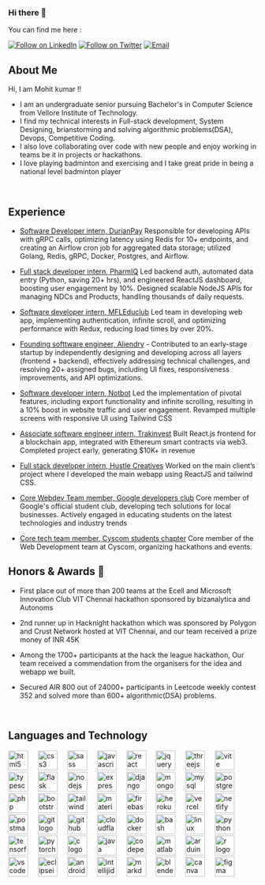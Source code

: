 
### Hi there 👋

You can find me here :
<p align="left">
  <a href="https://www.linkedin.com/in/mohit-sangwan16/"><img title="Follow on LinkedIn" src="https://img.shields.io/badge/LinkedIn-0077B5?style=for-the-badge&logo=linkedin&logoColor=white"/></a>
  <a href="https://leetcode.com/hustle__seeker/"><img title="Follow on Twitter" src="https://img.shields.io/badge/LeetCode-000000?style=for-the-badge&logo=LeetCode&logoColor=#d16c06"/></a>
  <a href="mailto:hellomohitsangwan@gmail.com"><img title="Email" src="https://img.shields.io/badge/Gmail-D14836?style=for-the-badge&logo=gmail&logoColor=white"/></a>
<br>
 
## About Me
Hi, I am Mohit kumar !!
-  I am an undergraduate senior pursuing Bachelor's in Computer Science from Vellore Institute of Technology.
-  I find my technical interests in Full-stack development, System Designing, brianstorming and solving algorithmic problems(DSA), Devops, Competitive Coding. 
- I also love collaborating over code with new people and enjoy working in teams be it in projects or hackathons. 
-  I love playing badminton and exercising and I take great pride in being a national level badminton player
 
 <br>
 
## Experience 

- [Software Developer intern, DurianPay](https://durianpay.id/) Responsible for developing APIs with gRPC calls, optimizing latency using Redis for 10+ endpoints, and creating an Airflow cron job for aggregated data storage; utilized Golang, Redis, gRPC, Docker, Postgres, and Airflow.

- [Full stack developer intern, PharmIQ](https://pharmiq.co/) Led backend auth, automated data entry (Python, saving 20+ hrs), and engineered ReactJS dashboard, boosting user engagement by 10%. Designed scalable NodeJS APIs for managing NDCs and Products, handling thousands of daily requests.

- [Software developer intern, MFLEduclub](https://www.linkedin.com/company/mfleduclub/) Led team in developing web app, implementing authentication, infinite scroll, and optimizing performance with Redux, reducing load times by over 20%.

- [Founding softtware engineer, Aliendry](https://www.linkedin.com/company/aliendry/about/) - Contributed to an early-stage startup by independently designing and developing across all layers (frontend + backend), effectively addressing technical challenges, and resolving 20+ assigned bugs, including UI fixes, responsiveness improvements, and API optimizations.

- [Software developer intern, Notbot](https://notbot.in//) Led the implementation of pivotal features, including export functionality and infinite scrolling, resulting in a 10% boost in website traffic and user engagement. Revamped multiple screens with responsive UI using Tailwind CSS

- [Associate software engineer intern, Trakinvest](https://www.linkedin.com/company/trakinvest/) Built React.js frontend for a blockchain app, integrated with Ethereum smart contracts via web3. Completed project early, generating $10K+ in revenue

- [Full stack developer intern, Hustle Creatives](https://www.linkedin.com/company/hustle-creative-s/about/) Worked on the main client’s project where I developed the main webapp using ReactJS and tailwind CSS.


- [Core Webdev Team member, Google developers club](https://gdsc.community.dev/vellore-institute-of-technology-vit-chennai/) Core member of Google's official student club, developing tech solutions for local businesses. Actively engaged in educating students on the latest technologies and industry trends

- [Core tech team member, Cyscom students chapter](https://www.linkedin.com/company/cyscomvit/) Core member of the Web Development team at Cyscom, organizing hackathons and events.
  
## Honors & Awards 🏅

- First place out of more than 200 teams at the Ecell and Microsoft Innovation Club VIT Chennai hackathon sponsored by bizanalytica and Autonoms
- 2nd runner up in Hacknight hackathon which was sponsored by Polygon and Crust Network hosted at VIT Chennai, and our team received a prize money of INR 45K

- Among the 1700+ participants at the hack the league hackathon, Our team received a commendation from the organisers for the idea and webapp we built.

- Secured AIR 800 out of 24000+ participants in Leetcode weekly contest 352 and solved more than 600+ algorithmic(DSA) problems.

  
 <br>
 
## Languages and Technology

<p align="center"> 
<div align="left">
  <img src="https://skillicons.dev/icons?i=html" height="40" alt="html5 logo"  />
  <img width="12" />
  <img src="https://skillicons.dev/icons?i=css" height="40" alt="css3 logo"  />
  <img width="12" />
  <img src="https://skillicons.dev/icons?i=sass" height="40" alt="sass logo"  />
  <img width="12" />
  <img src="https://skillicons.dev/icons?i=js" height="40" alt="javascript logo"  />
  <img width="12" />
  <img src="https://skillicons.dev/icons?i=react" height="40" alt="react logo"  />
  <img width="12" />
  <img src="https://skillicons.dev/icons?i=jquery" height="40" alt="jquery logo"  />
  <img width="12" />
  <img src="https://skillicons.dev/icons?i=threejs" height="40" alt="threejs logo"  />
  <img width="12" />
  <img src="https://skillicons.dev/icons?i=vite" height="40" alt="vite logo"  />
  <img width="12" />
  <img src="https://skillicons.dev/icons?i=ts" height="40" alt="typescript logo"  />
  <img width="12" />
  <img src="https://skillicons.dev/icons?i=flask" height="40" alt="flask logo"  />
  <img width="12" />
  <img src="https://skillicons.dev/icons?i=nodejs" height="40" alt="nodejs logo"  />
  <img width="12" />
  <img src="https://skillicons.dev/icons?i=express" height="40" alt="express logo"  />
  <img width="12" />
  <img src="https://skillicons.dev/icons?i=django" height="40" alt="django logo"  />
  <img width="12" />
  <img src="https://skillicons.dev/icons?i=mongodb" height="40" alt="mongodb logo"  />
  <img width="12" />
  <img src="https://skillicons.dev/icons?i=mysql" height="40" alt="mysql logo"  />
  <img width="12" />
  <img src="https://skillicons.dev/icons?i=postgres" height="40" alt="postgresql logo"  />
  <img width="12" />
  <img src="https://skillicons.dev/icons?i=php" height="40" alt="php logo"  />
  <img width="12" />
  <img src="https://skillicons.dev/icons?i=bootstrap" height="40" alt="bootstrap logo"  />
  <img width="12" />
  <img src="https://skillicons.dev/icons?i=tailwind" height="40" alt="tailwindcss logo"  />
  <img width="12" />
  <img src="https://skillicons.dev/icons?i=materialui" height="40" alt="materialui logo"  />
  <img width="12" />
  <img src="https://skillicons.dev/icons?i=firebase" height="40" alt="firebase logo"  />
  <img width="12" />
  <img src="https://skillicons.dev/icons?i=heroku" height="40" alt="heroku logo"  />
  <img width="12" />
  <img src="https://skillicons.dev/icons?i=vercel" height="40" alt="vercel logo"  />
  <img width="12" />
  <img src="https://skillicons.dev/icons?i=netlify" height="40" alt="netlify logo"  />
  <img width="12" />
  <img src="https://skillicons.dev/icons?i=postman" height="40" alt="postman logo"  />
  <img width="12" />
  <img src="https://skillicons.dev/icons?i=git" height="40" alt="git logo"  />
  <img width="12" />
  <img src="https://skillicons.dev/icons?i=github" height="40" alt="github logo"  />
  <img width="12" />
  <img src="https://skillicons.dev/icons?i=cloudflare" height="40" alt="cloudflare logo"  />
  <img width="12" />

  <img src="https://skillicons.dev/icons?i=docker" height="40" alt="docker logo"  />
  <img width="12" />
  <img src="https://skillicons.dev/icons?i=bash" height="40" alt="bash logo"  />
  <img width="12" />
  <img src="https://skillicons.dev/icons?i=linux" height="40" alt="linux logo"  />
  <img width="12" />
  <img src="https://skillicons.dev/icons?i=py" height="40" alt="python logo"  />
  <img width="12" />
  <img src="https://skillicons.dev/icons?i=tensorflow" height="40" alt="tensorflow logo"  />
  <img width="12" />
  <img src="https://skillicons.dev/icons?i=pytorch" height="40" alt="pytorch logo"  />
  <img width="12" />
  <img src="https://skillicons.dev/icons?i=c" height="40" alt="c logo"  />
  <img width="12" />
  <img src="https://skillicons.dev/icons?i=java" height="40" alt="java logo"  />
  <img width="12" />
  <img src="https://skillicons.dev/icons?i=codepen" height="40" alt="codepen logo"  />
  <img width="12" />
  <img src="https://skillicons.dev/icons?i=matlab" height="40" alt="matlab logo"  />
  <img width="12" />
  <img src="https://skillicons.dev/icons?i=arduino" height="40" alt="arduino logo"  />
  <img width="12" />
  <img src="https://skillicons.dev/icons?i=r" height="40" alt="r logo"  />
  <img width="12" />
  <img src="https://skillicons.dev/icons?i=vscode" height="40" alt="vscode logo"  />
  <img width="12" />
  <img src="https://skillicons.dev/icons?i=eclipse" height="40" alt="eclipseide logo"  />
  <img width="12" />
  <img src="https://skillicons.dev/icons?i=androidstudio" height="40" alt="androidstudio logo"  />
  <img width="12" />
  <img src="https://skillicons.dev/icons?i=idea" height="40" alt="intellijidea logo"  />
  <img width="12" />
  <img src="https://skillicons.dev/icons?i=md" height="40" alt="markdown logo"  />
  <img width="12" />
  <img src="https://skillicons.dev/icons?i=blender" height="40" alt="blender logo"  />
  <img width="12" />
  <img src="https://cdn.jsdelivr.net/gh/devicons/devicon/icons/canva/canva-original.svg" height="40" alt="canva logo"  />
  <img width="12" />
  <img src="https://skillicons.dev/icons?i=figma" height="40" alt="figma logo"  />
</div>
